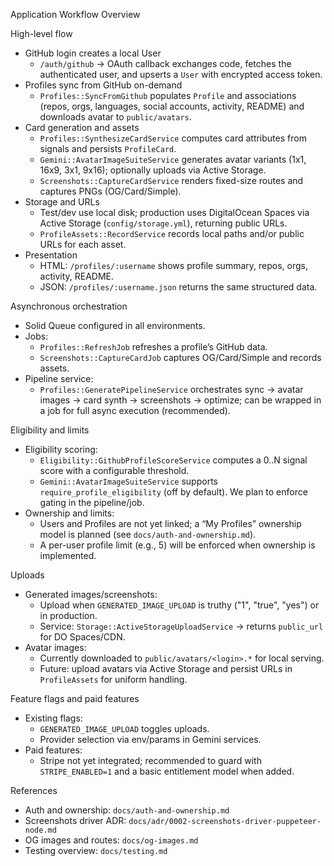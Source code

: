 Application Workflow Overview

High-level flow

- GitHub login creates a local User
  - `/auth/github` → OAuth callback exchanges code, fetches the authenticated user, and upserts a
    `User` with encrypted access token.
- Profiles sync from GitHub on-demand
  - `Profiles::SyncFromGithub` populates `Profile` and associations (repos, orgs, languages, social
    accounts, activity, README) and downloads avatar to `public/avatars`.
- Card generation and assets
  - `Profiles::SynthesizeCardService` computes card attributes from signals and persists
    `ProfileCard`.
  - `Gemini::AvatarImageSuiteService` generates avatar variants (1x1, 16x9, 3x1, 9x16); optionally
    uploads via Active Storage.
  - `Screenshots::CaptureCardService` renders fixed-size routes and captures PNGs (OG/Card/Simple).
- Storage and URLs
  - Test/dev use local disk; production uses DigitalOcean Spaces via Active Storage
    (`config/storage.yml`), returning public URLs.
  - `ProfileAssets::RecordService` records local paths and/or public URLs for each asset.
- Presentation
  - HTML: `/profiles/:username` shows profile summary, repos, orgs, activity, README.
  - JSON: `/profiles/:username.json` returns the same structured data.

Asynchronous orchestration

- Solid Queue configured in all environments.
- Jobs:
  - `Profiles::RefreshJob` refreshes a profile’s GitHub data.
  - `Screenshots::CaptureCardJob` captures OG/Card/Simple and records assets.
- Pipeline service:
  - `Profiles::GeneratePipelineService` orchestrates sync → avatar images → card synth → screenshots
    → optimize; can be wrapped in a job for full async execution (recommended).

Eligibility and limits

- Eligibility scoring:
  - `Eligibility::GithubProfileScoreService` computes a 0..N signal score with a configurable
    threshold.
  - `Gemini::AvatarImageSuiteService` supports `require_profile_eligibility` (off by default). We
    plan to enforce gating in the pipeline/job.
- Ownership and limits:
  - Users and Profiles are not yet linked; a “My Profiles” ownership model is planned (see
    `docs/auth-and-ownership.md`).
  - A per-user profile limit (e.g., 5) will be enforced when ownership is implemented.

Uploads

- Generated images/screenshots:
  - Upload when `GENERATED_IMAGE_UPLOAD` is truthy ("1", "true", "yes") or in production.
  - Service: `Storage::ActiveStorageUploadService` → returns `public_url` for DO Spaces/CDN.
- Avatar images:
  - Currently downloaded to `public/avatars/<login>.*` for local serving.
  - Future: upload avatars via Active Storage and persist URLs in `ProfileAssets` for uniform
    handling.

Feature flags and paid features

- Existing flags:
  - `GENERATED_IMAGE_UPLOAD` toggles uploads.
  - Provider selection via env/params in Gemini services.
- Paid features:
  - Stripe not yet integrated; recommended to guard with `STRIPE_ENABLED=1` and a basic entitlement
    model when added.

References

- Auth and ownership: `docs/auth-and-ownership.md`
- Screenshots driver ADR: `docs/adr/0002-screenshots-driver-puppeteer-node.md`
- OG images and routes: `docs/og-images.md`
- Testing overview: `docs/testing.md`
